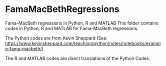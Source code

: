 # FamaMacBethRegressions
Fama-MacBeth regressions in Python, R and MATLAB
This folder contains codes in Python, R and MATLAB for Fama-MacBeth regressions. 

The Python codes are from Kevin Sheppard (See: https://www.kevinsheppard.com/teaching/python/notes/notebooks/example-fama-macbeth/). 

The R and MATLAB codes are direct translations of the Python Codes.
